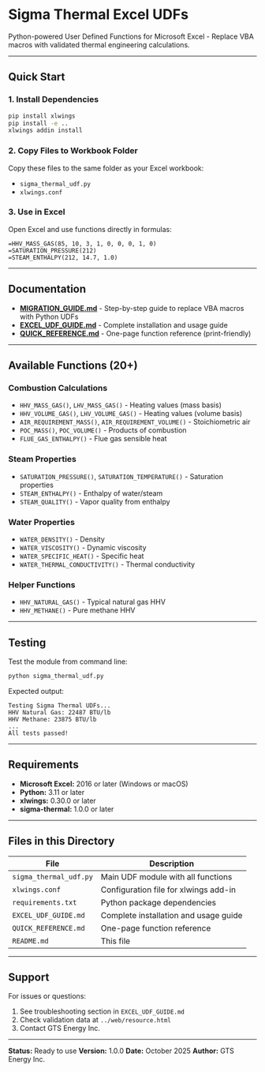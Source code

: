 # Sigma Thermal Excel UDFs

Python-powered User Defined Functions for Microsoft Excel - Replace VBA macros with validated thermal engineering calculations.

---

## Quick Start

### 1. Install Dependencies

```bash
pip install xlwings
pip install -e ..
xlwings addin install
```

### 2. Copy Files to Workbook Folder

Copy these files to the same folder as your Excel workbook:
- `sigma_thermal_udf.py`
- `xlwings.conf`

### 3. Use in Excel

Open Excel and use functions directly in formulas:

```excel
=HHV_MASS_GAS(85, 10, 3, 1, 0, 0, 0, 1, 0)
=SATURATION_PRESSURE(212)
=STEAM_ENTHALPY(212, 14.7, 1.0)
```

---

## Documentation

- **[MIGRATION_GUIDE.md](MIGRATION_GUIDE.md)** - Step-by-step guide to replace VBA macros with Python UDFs
- **[EXCEL_UDF_GUIDE.md](EXCEL_UDF_GUIDE.md)** - Complete installation and usage guide
- **[QUICK_REFERENCE.md](QUICK_REFERENCE.md)** - One-page function reference (print-friendly)

---

## Available Functions (20+)

### Combustion Calculations
- `HHV_MASS_GAS()`, `LHV_MASS_GAS()` - Heating values (mass basis)
- `HHV_VOLUME_GAS()`, `LHV_VOLUME_GAS()` - Heating values (volume basis)
- `AIR_REQUIREMENT_MASS()`, `AIR_REQUIREMENT_VOLUME()` - Stoichiometric air
- `POC_MASS()`, `POC_VOLUME()` - Products of combustion
- `FLUE_GAS_ENTHALPY()` - Flue gas sensible heat

### Steam Properties
- `SATURATION_PRESSURE()`, `SATURATION_TEMPERATURE()` - Saturation properties
- `STEAM_ENTHALPY()` - Enthalpy of water/steam
- `STEAM_QUALITY()` - Vapor quality from enthalpy

### Water Properties
- `WATER_DENSITY()` - Density
- `WATER_VISCOSITY()` - Dynamic viscosity
- `WATER_SPECIFIC_HEAT()` - Specific heat
- `WATER_THERMAL_CONDUCTIVITY()` - Thermal conductivity

### Helper Functions
- `HHV_NATURAL_GAS()` - Typical natural gas HHV
- `HHV_METHANE()` - Pure methane HHV

---

## Testing

Test the module from command line:

```bash
python sigma_thermal_udf.py
```

Expected output:
```
Testing Sigma Thermal UDFs...
HHV Natural Gas: 22487 BTU/lb
HHV Methane: 23875 BTU/lb
...
All tests passed!
```

---

## Requirements

- **Microsoft Excel:** 2016 or later (Windows or macOS)
- **Python:** 3.11 or later
- **xlwings:** 0.30.0 or later
- **sigma-thermal:** 1.0.0 or later

---

## Files in this Directory

| File | Description |
|------|-------------|
| `sigma_thermal_udf.py` | Main UDF module with all functions |
| `xlwings.conf` | Configuration file for xlwings add-in |
| `requirements.txt` | Python package dependencies |
| `EXCEL_UDF_GUIDE.md` | Complete installation and usage guide |
| `QUICK_REFERENCE.md` | One-page function reference |
| `README.md` | This file |

---

## Support

For issues or questions:
1. See troubleshooting section in `EXCEL_UDF_GUIDE.md`
2. Check validation data at `../web/resource.html`
3. Contact GTS Energy Inc.

---

**Status:** Ready to use
**Version:** 1.0.0
**Date:** October 2025
**Author:** GTS Energy Inc.
